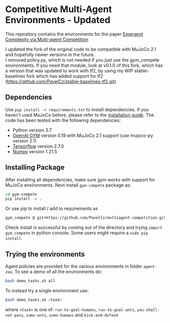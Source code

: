 # Competitive Multi-Agent Environments - Updated

This repository contains the environments for the paper [Emergent Complexity via Multi-agent Competition](https://arxiv.org/abs/1710.03748)

I updated the fork of the original code to be compatible with MuJoCo 2.1 and hopefully newer versions in the future.  
I removed policy.py, which is not needed if you just use the gym_compete environments.
If you need that module, look at v0.1.0 of this fork, which has a version that was updated to work with tf2, by using my WIP stable-baselines fork which has added support for tf2 (https://github.com/PavelCz/stable-baselines-tf2.git).

## Dependencies
Use `pip install -r requirements.txt` to install dependencies. If you haven't used MuJoCo before, please refer to the [installation guide](https://github.com/openai/mujoco-py).
The code has been tested with the following dependencies:
* Python version 3.7
* [OpenAI GYM](https://github.com/openai/gym) version 0.19 with MuJoCo 2.1 support (use mujoco-py version 2.1)
* [Tensorflow](https://www.tensorflow.org/versions/r1.1/install/) version 2.7.0
* [Numpy](https://scipy.org/install.html) version 1.21.5

## Installing Package
After installing all dependencies, make sure gym works with support for MuJoCo environments.
Next install `gym-compete` package as:
```bash
cd gym-compete
pip install -e .
```

Or use pip to install / add to requirements as
```bash
gym_compete @ git+https://github.com/PavelCz/multiagent-competition.git@v0.1.0
```
Check install is successful by coming out of the directory and trying `import gym_compete` in python console. Some users might require a `sudo pip install`.

## Trying the environments
Agent policies are provided for the various environments in folder `agent-zoo`. To see a demo of all the environments do:
```bash
bash demo_tasks.sh all
```
To instead try a single environment use:
```bash
bash demo_tasks.sh <task>
```
where `<task>` is one of: `run-to-goal-humans`, `run-to-goal-ants`, `you-shall-not-pass`, `sumo-ants`, `sumo-humans` and `kick-and-defend`
